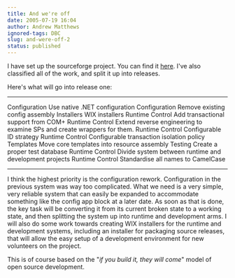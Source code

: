 ```yaml
---
title: And we're off
date: 2005-07-19 16:04
author: Andrew Matthews
ignored-tags: DBC
slug: and-were-off-2
status: published
---
```


I have set up the sourceforge project. You can find it [here](http://sourceforge.net/projects/aabsnorm/). I've also classified all of the work, and split it up into releases.

Here's what will go into release one:

  ----------------- -------------------------------------------------------------------------
  Configuration     Use native .NET configuration
  Configuration     Remove existing config assembly
  Installers        WIX installers
  Runtime Control   Add transactional support from COM+
  Runtime Control   Extend reverse engineering to examine SPs and create wrappers for them.
  Runtime Control   Configurable ID strategy
  Runtime Control   Configurable transaction isolation policy
  Templates         Move core templates into resource assembly
  Testing           Create a proper test database
  Runtime Control   Divide system between runtime and development projects
  Runtime Control   Standardise all names to CamelCase
  ----------------- -------------------------------------------------------------------------

I think the highest priority is the configuration rework. Configuration in the previous system was way too complicated. What we need is a very simple, very reliable system that can easily be expanded to accommodate something like the config app block at a later date. As soon as that is done, the key task will be converting it from its current broken state to a working state, and then splitting the system up into runtime and development arms. I will also do some work towards creating WIX installers for the runtime and development systems, including an installer for packaging source releases, that will allow the easy setup of a development environment for new volunteers on the project.

This is of course based on the "*if you build it, they will come*" model of open source development.
